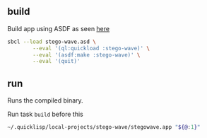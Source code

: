 ## build

Build app using ASDF as seen [here](https://lispcookbook.github.io/cl-cookbook/scripting.html)

```bash
sbcl --load stego-wave.asd \
    	--eval '(ql:quickload :stego-wave)' \
		--eval '(asdf:make :stego-wave)' \
		--eval '(quit)'
```

## run

Runs the compiled binary.

Run task `build` before this

```bash
~/.quicklisp/local-projects/stego-wave/stegowave.app "${@:1}"
```